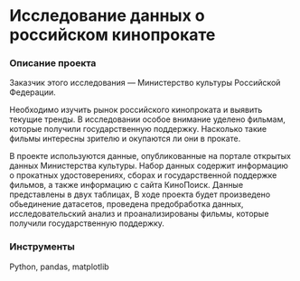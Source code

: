 # Исследование данных о российском кинопрокате

### Описание проекта
Заказчик этого исследования — Министерство культуры Российской Федерации.

Необходимо изучить рынок российского кинопроката и выявить текущие тренды. В исследовании особое внимание уделено фильмам, которые получили государственную поддержку. Насколько такие фильмы интересны зрителю и окупаются ли они в прокате.

В проекте используются данные, опубликованные на портале открытых данных Министерства культуры. Набор данных содержит информацию о прокатных удостоверениях, сборах и государственной поддержке фильмов, а также информацию с сайта КиноПоиск. Данные представлены в двух таблицах, В ходе проекта будет произведено обьединение датасетов, проведена предобработка данных, исследовательский анализ и проанализированы фильмы, которые получили государственную поддержку.

### Инструменты
Python, pandas, matplotlib
